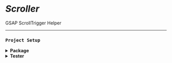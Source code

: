 # _Scroller_

GSAP ScrollTrigger Helper

---

### `Project Setup`

<details>
<summary><strong>Package</strong></summary>

#### `Install node modules`

```
Open the package folder [~\package\] in a terminal and run:

$ npm i
```

#### `Build`

```
Open the package folder [~\package] in a terminal and run:

$ npm run build

This will move all relevant files to [~\package\build\]
```

</details>

<details>
<summary><strong>Tester</strong></summary>

#### `Install node modules`

```
Open the tester folder [~\tester\] in a terminal and run:

$ npm i
```

#### `Build`

```
Open the tester folder [~\tester] in a terminal and run:

$ npm run build

This will move all relevant files to [~\tester\public\build\]
```

#### `Run`

```
Open the tester folder [~\tester\] in a terminal and run:

$ npm run dev

This will run the webpack dev server and serve the development CSS and Javascript
```

### `IIS / Server Setup`

```
Set up a website on a server of your choosing and point it to [~\tester\public\]
```

</details>



